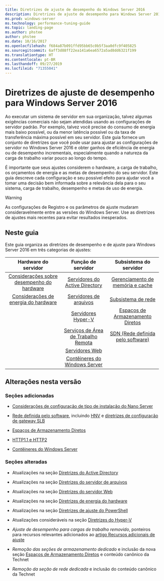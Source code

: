 ```yaml
---
title: Diretrizes de ajuste de desempenho do Windows Server 2016
description: Diretrizes de ajuste de desempenho para Windows Server 2016
ms.prod: windows-server
ms.technology: performance-tuning-guide
ms.topic: landing-page
ms.author: phstee
author: phstee
ms.date: 10/16/2017
ms.openlocfilehash: f684a87b091ffd95bb65c0b5f3aa0dfc9f405825
ms.sourcegitcommit: 6aff3d88ff22ea141a6ea6572a5ad8dd6321f199
ms.translationtype: HT
ms.contentlocale: pt-BR
ms.lasthandoff: 09/27/2019
ms.locfileid: "71355041"
---
```

# <a name="performance-tuning-guidelines-for-windows-server-2016"></a>Diretrizes de ajuste de desempenho para Windows Server 2016

Ao executar um sistema de servidor em sua organização, talvez algumas exigências comerciais não sejam atendidas usando as configurações de servidor padrão. Por exemplo, talvez você precise do consumo de energia mais baixo possível, ou da menor latência possível ou da taxa de transferência máxima possível em seu servidor. Este guia fornece um conjunto de diretrizes que você pode usar para ajustar as configurações de servidor no Windows Server 2016 e obter ganhos de eficiência de energia ou de desempenho incrementais, especialmente quando a natureza da carga de trabalho variar pouco ao longo do tempo.

É importante que seus ajustes considerem o hardware, a carga de trabalho, os orçamentos de energia e as metas de desempenho do seu servidor. Este guia descreve cada configuração e seu possível efeito para ajudar você a tomar uma decisão bem informada sobre a relevância dela para o seu sistema, carga de trabalho, desempenho e metas de uso de energia.

> [!warning]
> As configurações de Registro e os parâmetros de ajuste mudaram consideravelmente entre as versões do Windows Server. Use as diretrizes de ajustes mais recentes para evitar resultados inesperados.

## <a name="in-this-guide"></a>Neste guia
Este guia organiza as diretrizes de desempenho e de ajuste para Windows Server 2016 em três categorias de ajustes:

|Hardware do servidor | Função de servidor | Subsistema do servidor |
|:---:|:---:|:---:|
|[Considerações sobre desempenho do hardware](hardware/index.md) |[Servidores do Active Directory](role/active-directory-server/index.md) |[Gerenciamento de memória e cache](subsystem/cache-memory-management/index.md)|
|[Considerações de energia do hardware](hardware/power.md)|[Servidores de arquivos](role/file-server/index.md)|[Subsistema de rede](../../networking/technologies/network-subsystem/net-sub-performance-top.md)|
||[Servidores Hyper-V](role/hyper-v-server/index.md)|[Espaços de Armazenamento Diretos](subsystem/storage-spaces-direct/index.md)|
||[Serviços de Área de Trabalho Remota](role/remote-desktop/session-hosts.md)|[SDN (Rede definida pelo software)](subsystem/software-defined-networking/index.md)|
||[Servidores Web](role/web-server/index.md)||
||[Contêineres do Windows Server](role/windows-server-container/index.md)||


## <a name="changes-in-this-version"></a>Alterações nesta versão

### <a name="sections-added"></a>Seções adicionadas
- [Considerações de configuração de tipo de instalação do Nano Server](../../get-started/getting-started-with-nano-server.md)


- [Rede definida pelo software](subsystem/software-defined-networking/index.md), incluindo [HNV](subsystem/software-defined-networking/hnv-gateway-performance.md) e [diretrizes de configuração de gateway SLB](subsystem/software-defined-networking/slb-gateway-performance.md)

- [Espaços de Armazenamento Diretos](subsystem/storage-spaces-direct/index.md)

- [HTTP1.1 e HTTP2](role/web-server/http-performance.md)

- [Contêineres do Windows Server](role/windows-server-container/index.md)

### <a name="sections-changed"></a>Seções alteradas

- Atualizações na seção [Diretrizes do Active Directory](role/active-directory-server/index.md)

- Atualizações na seção [Diretrizes do servidor de arquivos](role/file-server/index.md)

- Atualizações na seção [Diretrizes do servidor Web](role/web-server/index.md)

- Atualizações na seção [Diretrizes de energia do hardware](hardware/power.md)

- Atualizações na seção [Diretrizes de ajuste do PowerShell](powershell/index.md)

- Atualizações consideráveis na seção [Diretrizes do Hyper-V](role/hyper-v-server/index.md)

- *Ajuste de desempenho para cargas de trabalho removido*, ponteiros para recursos relevantes adicionados ao [artigo Recursos adicionais de ajuste](additional-resources.md)

- *Remoção das seções de armazenamento dedicado* e inclusão da nova seção [Espaços de Armazenamento Diretos](subsystem/storage-spaces-direct/index.md) e conteúdo canônico da Technet

- *Remoção da seção de rede dedicada* e inclusão do conteúdo canônico da Technet  
